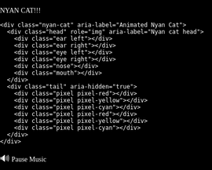 <!DOCTYPE html>
<html lang="en">
<head>
<meta charset="UTF-8" />
<meta name="viewport" content="width=device-width, initial-scale=1, maximum-scale=1, user-scalable=no" />
<title>Nyan Cat Fan Page</title>
<style>
  @import url('https://fonts.googleapis.com/css2?family=Press+Start+2P&display=swap');
  /* Reset */
  *, *::before, *::after {
    box-sizing: border-box;
  }
  body, html {
    margin: 0;
    padding: 0;
    overflow-x: hidden;
    height: 100%;
    font-family: 'Press Start 2P', cursive;
    background: #000;
    color: #fff;
  }

  /* Background rainbow animation stripes */
  body {
    background:
      repeating-linear-gradient(
        45deg,
        #ff3f8b,
        #ff3f8b 20px,
        #ffcc1b 20px,
        #ffcc1b 40px,
        #4affdb 40px,
        #4affdb 60px,
        #ff3f8b 60px,
        #ff3f8b 80px
      );
  }

  /* Container */
  .container {
    min-height: 100vh;
    display: flex;
    justify-content: center;
    align-items: center;
    position: relative;
    overflow: hidden;
  }

  /* Nyan cat */
  .nyan-cat {
    position: relative;
    width: 180px;
    height: 140px;
    background: linear-gradient(135deg, #f0a1e8 30%, #fae982 70%);
    border-radius: 24px;
    box-shadow: 0 0 10px #ff69b4;
    animation: float 3s ease-in-out infinite;
    z-index: 10;
  }
  /* "Pop-Tart" body */
  .nyan-cat::before {
    content: "";
    position: absolute;
    top: 0;
    left: 20px;
    width: 140px;
    height: 120px;
    background: linear-gradient(135deg, #fabebf 0%, #fdd1a6 100%);
    border-radius: 12px;
    box-shadow:
      inset 0 5px 10px rgba(255 255 255 / .6),
      inset 0 -5px 10px rgba(255 165 0 / 0.5);
  }
  /* Sprinkles */
  .nyan-cat::after {
    content: "";
    position: absolute;
    top: 15px;
    left: 40px;
    width: 100px;
    height: 90px;
    background: radial-gradient(circle at 20% 15%, #ff5c5c 5px, transparent 6px),
                radial-gradient(circle at 40% 30%, #fffc74 4px, transparent 6px),
                radial-gradient(circle at 55% 60%, #79ff52 7px, transparent 10px),
                radial-gradient(circle at 75% 35%, #6483ff 6px, transparent 9px),
                radial-gradient(circle at 75% 70%, #cc53f9 5px, transparent 8px);
    background-repeat: no-repeat;
    background-size: 100% 100%;
    pointer-events: none;
  }

  /* Head */
  .head {
    position: absolute;
    top: 48px;
    left: -52px;
    width: 60px;
    height: 54px;
    background: #999;
    border-radius: 50% 50% 50% 50% / 60% 60% 40% 40%;
    box-shadow: inset -8px -4px 5px rgba(0,0,0,.25);
  }
  /* Ears */
  .ear {
    position: absolute;
    width: 20px;
    height: 20px;
    background: linear-gradient(135deg, #aaa, #555);
    border-radius: 40% 40% 70% 70%/60% 60% 40% 40%;
    top: 2px;
  }
  .ear.left {
    left: 2px;
    transform: rotate(-20deg);
    box-shadow: inset 1px 1px 2px rgba(255 255 255 / 0.3);
  }
  .ear.right {
    right: 2px;
    transform: rotate(20deg);
    box-shadow: inset 1px 1px 2px rgba(255 255 255 / 0.3);
  }
  /* Eyes */
  .eye {
    position: absolute;
    top: 22px;
    width: 10px;
    height: 11px;
    background: #222;
    border-radius: 50%;
    box-shadow: inset 1px 1px 2px #fff;
  }
  .eye.left {
    left: 15px;
  }
  .eye.right {
    right: 15px;
  }
  /* Nose */
  .nose {
    position: absolute;
    top: 38px;
    left: 26px;
    width: 8px;
    height: 4px;
    background: #a00;
    border-radius: 10px 10px 0 0;
  }
  /* Mouth */
  .mouth {
    position: absolute;
    bottom: 10px;
    left: 18px;
    width: 24px;
    height: 6px;
    border-bottom: 3px solid #a00;
    border-radius: 0 0 12px 12px;
  }

  /* Tail pixels - rainbow trailing */
  .tail {
    position: absolute;
    top: 90px;
    left: 176px;
    display: flex;
    gap: 3px;
    animation: tailMove 1s linear infinite;
  }
  .tail .pixel {
    width: 15px;
    height: 15px;
    border-radius: 3px;
    box-shadow: 0 0 4px currentColor;
  }
  .pixel-red    { background: #ff3f8b; color: #ff3f8b; }
  .pixel-yellow { background: #ffcc1b; color: #ffcc1b; }
  .pixel-cyan   { background: #4affdb; color: #4affdb; }

  @keyframes float {
    0%, 100% { transform: translateY(0); }
    50% { transform: translateY(-15px); }
  }

  @keyframes tailMove {
    0%   { transform: translateX(0); }
    50%  { transform: translateX(-6px); }
    100% { transform: translateX(0); }
  }

  /* Title text */
  .title {
    position: absolute;
    top: 10px;
    width: 100%;
    text-align: center;
    color: #ffdd74;
    font-size: 1.25rem;
    text-shadow:
      2px 2px 0 #ff3f8b,
      -2px -2px 0 #4affdb;
    letter-spacing: 2px;
  }

  /* Music button */
  .music-controls {
    position: fixed;
    bottom: 15px;
    right: 15px;
    background: rgba(0,0,0,0.7);
    border-radius: 40px;
    padding: 0.4rem 0.75rem;
    cursor: pointer;
    user-select: none;
    display: flex;
    align-items: center;
    gap: 6px;
    color: #fff;
    font-weight: 700;
    font-size: 0.85rem;
    box-shadow: 0 0 10px #ff69b4;
    transition: background-color 0.3s ease;
  }
  .music-controls:hover, .music-controls:focus {
    background: rgba(0,0,0,0.9);
    outline: none;
  }
  .music-icon {
    font-size: 1.15rem;
  }
</style>
</head>
<body>
  <div class="container" role="main" aria-label="Nyan Cat website">
    <div class="title" aria-live="polite">NYAN CAT!!!</div>

    <div class="nyan-cat" aria-label="Animated Nyan Cat">
      <div class="head" role="img" aria-label="Nyan cat head">
        <div class="ear left"></div>
        <div class="ear right"></div>
        <div class="eye left"></div>
        <div class="eye right"></div>
        <div class="nose"></div>
        <div class="mouth"></div>
      </div>
      <div class="tail" aria-hidden="true">
        <div class="pixel pixel-red"></div>
        <div class="pixel pixel-yellow"></div>
        <div class="pixel pixel-cyan"></div>
        <div class="pixel pixel-red"></div>
        <div class="pixel pixel-yellow"></div>
        <div class="pixel pixel-cyan"></div>
      </div>
    </div>
  </div>

  <div tabindex="0" class="music-controls" role="button" aria-pressed="true" aria-label="Toggle Nyan Cat music" id="music-toggle">
    <span class="music-icon" id="music-icon">🔊</span>
    <span id="music-text">Pause Music</span>
  </div>

  <audio id="nyan-audio" loop preload="auto" autoplay>
    <source src="https://ia800506.us.archive.org/14/items/nyannyannyan/NyanCatoriginal.mp3" type="audio/mpeg" />
    Sorry, your browser does not support the audio element.
  </audio>

<script>
  const audio = document.getElementById('nyan-audio');
  const toggle = document.getElementById('music-toggle');
  const icon = document.getElementById('music-icon');
  const text = document.getElementById('music-text');

  // Start playing audio on user interaction for mobile autoplay policy compliance
  const startAudio = () => {
    if(audio.paused) {
      audio.play().catch(e => {});
    }
    window.removeEventListener('click', startAudio);
    window.removeEventListener('touchstart', startAudio);
  };
  window.addEventListener('click', startAudio);
  window.addEventListener('touchstart', startAudio);

  toggle.addEventListener('click', () => {
    if(audio.paused){
      audio.play();
      icon.textContent = '🔊';
      text.textContent = 'Pause Music';
      toggle.setAttribute('aria-pressed', 'true');
    } else {
      audio.pause();
      icon.textContent = '🔈';
      text.textContent = 'Play Music';
      toggle.setAttribute('aria-pressed', 'false');
    }
  });

  toggle.addEventListener('keydown', e => {
    if(e.key === 'Enter' || e.key === ' ') {
      e.preventDefault();
      toggle.click();
    }
  });
</script>
</body>
</html>

